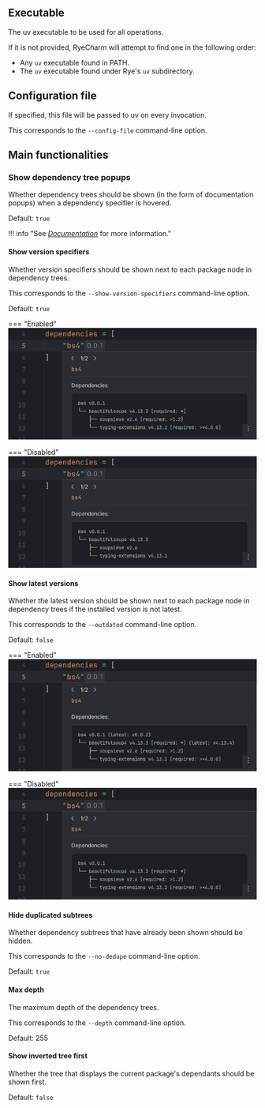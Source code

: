 ## Executable

The uv executable to be used for all operations.

If it is not provided, RyeCharm will attempt
to find one in the following order:

* Any `uv` executable found in PATH.
* The `uv` executable found under Rye's `uv` subdirectory.


## Configuration file

If specified, this file will be passed to uv on every invocation.

This corresponds to the `--config-file` command-line option.


## Main functionalities


### Show dependency tree popups

Whether dependency trees should be shown (in the form of documentation popups)
when a dependency specifier is hovered.

Default: `true`

!!! info "See <i>[Documentation][1]</i> for more information."


#### Show version specifiers

Whether version specifiers should be shown
next to each package node in dependency trees.

This corresponds to the `--show-version-specifiers` command-line option.

Default: `true`

=== "Enabled"
    ![](../assets/uv-documentation-demo-dependency-trees-dependencies.png)

=== "Disabled"
    ![](../assets/configurations-uv-show-version-specifiers-for-dependencies-demo-disabled.png)


#### Show latest versions

Whether the latest version should be shown next to each package node
in dependency trees if the installed version is not latest.

This corresponds to the `--outdated` command-line option.

Default: `false`

=== "Enabled"
    ![](../assets/configurations-uv-show-latest-versions-for-dependencies-demo-enabled.png)

=== "Disabled"
    ![](../assets/uv-documentation-demo-dependency-trees-dependencies.png)


#### Hide duplicated subtrees

Whether dependency subtrees that have already been shown should be hidden.

This corresponds to the `--no-dedupe` command-line option.

Default: `true`


#### Max depth

The maximum depth of the dependency trees.

This corresponds to the `--depth` command-line option.

Default: 255


#### Show inverted tree first

Whether the tree that displays the current package's dependants
should be shown first.

Default: `false`


  [1]: ../uv/documentation.md#dependency-trees
